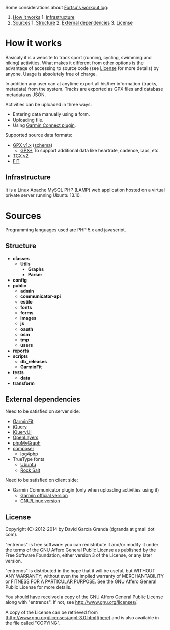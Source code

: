 Some considerations about [Fortsu's workout log](http://entrenos.fortsu.com):

  1. [How it works](#howitworks)
    1. [Infrastructure](#infrastructure)
  2. [Sources](#sources)
    1. [Structure](#structure)
    2. [External dependencies](#dependencies)
    3. [License](#license)

# <a name='howitworks'>How it works</a> 

Basicaly it is a website to track sport (running, cycling, swimming and hiking) activities. What makes it different from other options is the advantage of accessing to source code (see [License](#license) for more details) by anyone. Usage is absolutely free of charge.

In addition any user can at anytime export all his/her information (tracks, metadata) from the system. Tracks are exported as GPX files and database metadata as JSON.

Activities can be uploaded in three ways:

* Entering data manually using a form.
* Uploading file.
* Using [Garmin Connect plugin](http://developer.garmin.com/web-device/garmin-communicator-plugin/).

Supported source data formats:

* [GPX v1.x](http://www.topografix.com/gpx.asp) ([schema](http://www.topografix.com/GPX/1/1/))
  * [GPX+](https://www.cluetrust.com/Schemas/gpxdata10.xsd) To support additional data like heartrate, cadence, laps, etc.
* [TCX v2](http://developer.garmin.com/schemas/tcx/v2/)
* [FIT](http://wiki.openstreetmap.org/wiki/FIT)

## <a name='infrastrucure'>Infrastructure</a>

It is a Linux Apache MySQL PHP (LAMP) web application hosted on a virtual private server running Ubuntu 13.10.

# <a name='sources'>Sources</a>

Programming languages used are PHP 5.x and javascript.

## <a name='structure'>Structure</a>

* __classes__
  * __Utils__
    * __Graphs__
    * __Parser__
* __config__
* __public__
  * __admin__
  * __communicator-api__
  * __estilo__
  * __fonts__
  * __forms__
  * __images__
  * __js__
  * __oauth__
  * __osm__
  * __tmp__
  * __users__
* __reports__
* __scripts__
  * __db_releases__
  * __GarminFit__
* __tests__
  * __data__
* __transform__

## <a name='dependencies'>External dependencies</a>

Need to be satisfied on server side:
* [GarminFit](http://pub.ks-and-ks.ne.jp/cycling/GarminFIT.shtml)
* [jQuery](http://jquery.com/)
* [jQueryUI](http://jqueryui.com/)
* [OpenLayers](http://openlayers.org/two/)
* [phpMyGraph](http://phpmygraph.abisvmm.nl/)
* [composer](https://getcomposer.org/)
  * [log4php](http://logging.apache.org/log4php/)
* TrueType fonts
  * [Ubuntu](http://font.ubuntu.com/)
  * [Rock Salt](http://www.fontsquirrel.com/fonts/rock-salt)

Need to be satisfied on client side:
* Garmin Communicator plugin (only when uploading activities using it)
  * [Garmin official version](http://developer.garmin.com/web-device/garmin-communicator-plugin/)
  * [GNU/Linux version](https://github.com/adiesner/GarminPlugin)

## <a name='license'>License</a>

Copyright (C) 2012-2014 by David García Granda (dgranda at gmail dot com).

"entrenos" is free software: you can redistribute it and/or modify it under the terms of the GNU Affero General Public License as published by
the Free Software Foundation, either version 3 of the License, or any later version.

"entrenos" is distributed in the hope that it will be useful, but WITHOUT ANY WARRANTY; without even the implied warranty of MERCHANTABILITY or FITNESS FOR A PARTICULAR PURPOSE. See the GNU Affero General Public License for more details.

You should have received a copy of the GNU Affero General Public License along with "entrenos". If not, see <http://www.gnu.org/licenses/>.

A copy of the License can be retrieved from [http://www.gnu.org/licenses/agpl-3.0.html](here) and is also available in the file called "COPYING".
